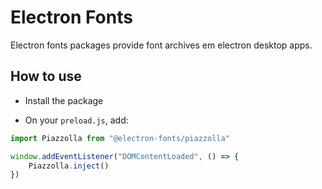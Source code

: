 # Electron Fonts

Electron fonts packages provide font archives em electron desktop apps.

## How to use

* Install the package

* On your `preload.js`, add:

```ts
import Piazzolla from "@electron-fonts/piazzolla"

window.addEventListener("DOMContentLoaded", () => {
    Piazzolla.inject()
})
```